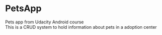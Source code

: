 # PetsApp
Pets app from Udacity Android course<br>
This is a CRUD system to hold information about pets in a adoption center